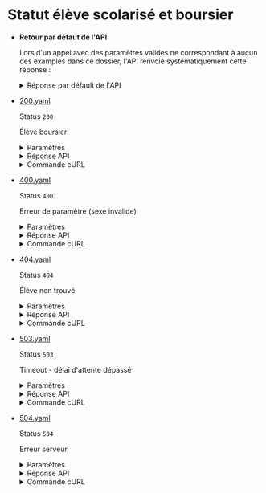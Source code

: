 # Statut élève scolarisé et boursier
* __Retour par défaut de l'API__

  Lors d'un appel avec des paramètres valides ne correspondant à aucun des examples dans ce dossier, l'API renvoie systématiquement cette réponse :


  <details><summary>Réponse par défault de l'API</summary>
  <p>

  ```json
  {
    "eleve": {
      "nom": "Martin",
      "prenom": "Justine",
      "sexe": "F",
      "date_naissance": "2000-01-20"
    },
    "code_etablissement": "0210015C",
    "annee_scolaire": "2022-2023",
    "est_scolarise": true,
    "est_boursier": true,
    "status_eleve": {
      "code": "ST",
      "libelle": "SCOLAIRE"
    }
  }
  ```

  </p>
  </details>

* [200.yaml](200.yaml)

  Status `200`

  Élève boursier

  <details><summary>Paramètres</summary>
  <p>

  ```json
  {
    "nom": "Martin",
    "prenom": "Justine",
    "sexe": "f",
    "dateNaissance": "2000-01-20",
    "codeEtablissement": "0890003V",
    "anneeScolaire": "2022"
  }
  ```

  </p>
  </details>

  <details><summary>Réponse API</summary>
  <p>

  ```json
  {
    "eleve": {
      "nom": "Martin",
      "prenom": "Justine",
      "sexe": "F",
      "date_naissance": "2000-01-20"
    },
    "code_etablissement": "0890003V",
    "annee_scolaire": "2022-2023",
    "est_scolarise": true,
    "est_boursier": true,
    "status_eleve": {
      "code": "ST",
      "libelle": "Scolaire"
    }
  }
  ```

  </p>
  </details>

  <details><summary>Commande cURL</summary>
  <p>

  ```bash
  curl -H "X-Api-Key: $token" \
    -G -d 'nom=Martin' -d 'prenom=Justine' -d 'sexe=f' -d 'dateNaissance=2000-01-20' -d 'codeEtablissement=0890003V' -d 'anneeScolaire=2022' \
    --url "https://staging.particulier.api.gouv.fr/api/v2/scolarites"
  ```

  </p>
  </details>
* [400.yaml](400.yaml)

  Status `400`

  Erreur de paramètre (sexe invalide)

  <details><summary>Paramètres</summary>
  <p>

  ```json
  {
    "nom": "Martin",
    "prenom": "Justine",
    "sexe": "not_valid",
    "dateNaissance": "2000-01-20",
    "codeEtablissement": "0890003V",
    "anneeScolaire": "2022"
  }
  ```

  </p>
  </details>

  <details><summary>Réponse API</summary>
  <p>

  ```json
  {
    "error": "unprocessable_entity_error_gender_error",
    "reason": "Entité non traitable",
    "message": "Le sexe n'est pas correctement formaté (m ou f)"
  }
  ```

  </p>
  </details>

  <details><summary>Commande cURL</summary>
  <p>

  ```bash
  curl -H "X-Api-Key: $token" \
    -G -d 'nom=Martin' -d 'prenom=Justine' -d 'sexe=not_valid' -d 'dateNaissance=2000-01-20' -d 'codeEtablissement=0890003V' -d 'anneeScolaire=2022' \
    --url "https://staging.particulier.api.gouv.fr/api/v2/scolarites"
  ```

  </p>
  </details>
* [404.yaml](404.yaml)

  Status `404`

  Élève non trouvé

  <details><summary>Paramètres</summary>
  <p>

  ```json
  {
    "nom": "Martin",
    "prenom": "Jerome",
    "sexe": "f",
    "dateNaissance": "2000-01-20",
    "codeEtablissement": "0890003V",
    "anneeScolaire": "2022"
  }
  ```

  </p>
  </details>

  <details><summary>Réponse API</summary>
  <p>

  ```json
  {
    "error": "not_found",
    "reason": "Student not found",
    "message": "Aucun étudiant n'a pu être trouvé avec les critères de recherche fournis"
  }
  ```

  </p>
  </details>

  <details><summary>Commande cURL</summary>
  <p>

  ```bash
  curl -H "X-Api-Key: $token" \
    -G -d 'nom=Martin' -d 'prenom=Jerome' -d 'sexe=f' -d 'dateNaissance=2000-01-20' -d 'codeEtablissement=0890003V' -d 'anneeScolaire=2022' \
    --url "https://staging.particulier.api.gouv.fr/api/v2/scolarites"
  ```

  </p>
  </details>
* [503.yaml](503.yaml)

  Status `503`

  Timeout - délai d'attente dépassé

  <details><summary>Paramètres</summary>
  <p>

  ```json
  {
    "nom": "Depardieu",
    "prenom": "Francis",
    "sexe": "m",
    "dateNaissance": "2000-01-20",
    "codeEtablissement": "0890003V",
    "anneeScolaire": "2022"
  }
  ```

  </p>
  </details>

  <details><summary>Réponse API</summary>
  <p>

  ```json
  {
    "error": "network_error",
    "reason": "timeout of 10000 ms exceeded",
    "message": "Une erreur est survenue lors de l'appel au fournisseur de donnée"
  }
  ```

  </p>
  </details>

  <details><summary>Commande cURL</summary>
  <p>

  ```bash
  curl -H "X-Api-Key: $token" \
    -G -d 'nom=Depardieu' -d 'prenom=Francis' -d 'sexe=m' -d 'dateNaissance=2000-01-20' -d 'codeEtablissement=0890003V' -d 'anneeScolaire=2022' \
    --url "https://staging.particulier.api.gouv.fr/api/v2/scolarites"
  ```

  </p>
  </details>
* [504.yaml](504.yaml)

  Status `504`

  Erreur serveur

  <details><summary>Paramètres</summary>
  <p>

  ```json
  {
    "nom": "Faure",
    "prenom": "Felix",
    "sexe": "m",
    "dateNaissance": "2000-01-20",
    "codeEtablissement": "0890003V",
    "anneeScolaire": "2022"
  }
  ```

  </p>
  </details>

  <details><summary>Réponse API</summary>
  <p>

  ```json
  {
    "error": "dummy",
    "reason": "dummy",
    "message": "dummy"
  }
  ```

  </p>
  </details>

  <details><summary>Commande cURL</summary>
  <p>

  ```bash
  curl -H "X-Api-Key: $token" \
    -G -d 'nom=Faure' -d 'prenom=Felix' -d 'sexe=m' -d 'dateNaissance=2000-01-20' -d 'codeEtablissement=0890003V' -d 'anneeScolaire=2022' \
    --url "https://staging.particulier.api.gouv.fr/api/v2/scolarites"
  ```

  </p>
  </details>
